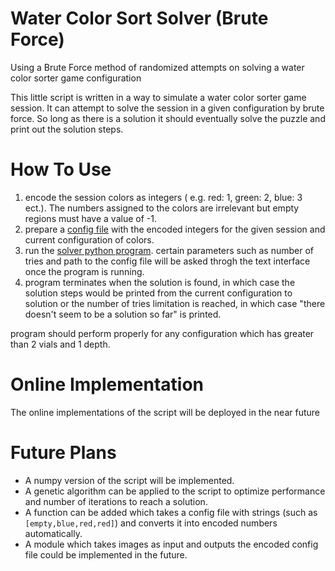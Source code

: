 # Water Color Sort Solver (Brute Force)
Using a Brute Force method of randomized attempts on solving a water color sorter game configuration

This little script is written in a way to simulate a water color sorter game session. It can attempt to solve the session in a given configuration by brute force. So long as there is a solution it should eventually solve the puzzle and print out the solution steps.

# How To Use

1) encode the session colors as integers ( e.g. red: 1, green: 2, blue: 3 ect.). The numbers assigned to the colors are irrelevant but empty regions must have a value of -1. 
2) prepare a [config file](example_config.txt) with the encoded integers for the given session and current configuration of colors.
3) run the [solver python program](water_sort_puzzle_solver.py). certain parameters such as number of tries and path to the config file will be asked throgh the text interface once the program is running.
4) program terminates when the solution is found, in which case the solution steps would be printed from the current configuration to solution or the number of tries limitation is reached, in which case "there doesn't seem to be a solution so far" is printed.

program should perform properly for any configuration which has greater than 2 vials and 1 depth.

# Online Implementation

The online implementations of the script will be deployed in the near future

# Future Plans
- A numpy version of the script will be implemented.
- A genetic algorithm can be applied to the script to optimize performance and number of iterations to reach a solution.
- A function can be added which takes a config file with strings (such as `[empty,blue,red,red]`) and converts it into encoded numbers automatically.
- A module which takes images as input and outputs the encoded config file could be implemented in the future.
